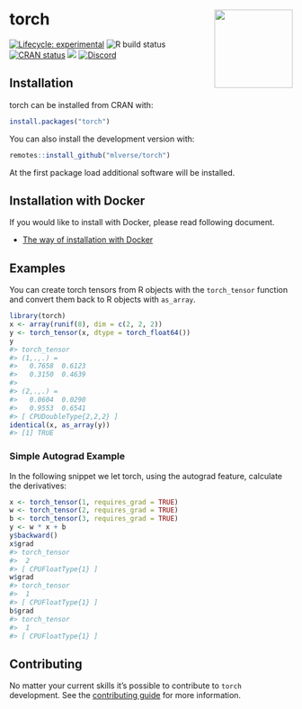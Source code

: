 
<!-- README.md is generated from README.Rmd. Please edit that file -->

# torch <a href='https://torch.mlverse.org'><img src='man/figures/torch.png' align="right" height="139" /></a>

[![Lifecycle:
experimental](https://img.shields.io/badge/lifecycle-experimental-orange.svg)](https://lifecycle.r-lib.org/articles/stages.html)
![R build
status](https://github.com/mlverse/torch/workflows/Test/badge.svg)
[![CRAN
status](https://www.r-pkg.org/badges/version/torch)](https://CRAN.R-project.org/package=torch)
[![](https://cranlogs.r-pkg.org/badges/torch)](https://cran.r-project.org/package=torch)
[![Discord](https://img.shields.io/discord/837019024499277855?logo=discord)](https://discord.com/invite/s3D5cKhBkx)

## Installation

torch can be installed from CRAN with:

``` r
install.packages("torch")
```

You can also install the development version with:

``` r
remotes::install_github("mlverse/torch")
```

At the first package load additional software will be installed.

## Installation with Docker

If you would like to install with Docker, please read following
document.

-   [The way of installation with
    Docker](https://github.com/mlverse/torch/blob/master/docker/build_env_guide.md)

## Examples

You can create torch tensors from R objects with the `torch_tensor`
function and convert them back to R objects with `as_array`.

``` r
library(torch)
x <- array(runif(8), dim = c(2, 2, 2))
y <- torch_tensor(x, dtype = torch_float64())
y
#> torch_tensor
#> (1,.,.) = 
#>   0.7658  0.6123
#>   0.3150  0.4639
#> 
#> (2,.,.) = 
#>   0.0604  0.0290
#>   0.9553  0.6541
#> [ CPUDoubleType{2,2,2} ]
identical(x, as_array(y))
#> [1] TRUE
```

### Simple Autograd Example

In the following snippet we let torch, using the autograd feature,
calculate the derivatives:

``` r
x <- torch_tensor(1, requires_grad = TRUE)
w <- torch_tensor(2, requires_grad = TRUE)
b <- torch_tensor(3, requires_grad = TRUE)
y <- w * x + b
y$backward()
x$grad
#> torch_tensor
#>  2
#> [ CPUFloatType{1} ]
w$grad
#> torch_tensor
#>  1
#> [ CPUFloatType{1} ]
b$grad
#> torch_tensor
#>  1
#> [ CPUFloatType{1} ]
```

## Contributing

No matter your current skills it’s possible to contribute to `torch`
development. See the [contributing
guide](https://torch.mlverse.org/docs/contributing) for more
information.
